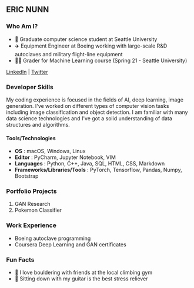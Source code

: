 <!--
### Hi there 👋


**ejnunn/ejnunn** is a ✨ _special_ ✨ repository because its `README.md` (this file) appears on your GitHub profile.

Here are some ideas to get you started:

- 🔭 I’m currently working on ...
- 🌱 I’m currently learning ...
- 👯 I’m looking to collaborate on ...
- 🤔 I’m looking for help with ...
- 💬 Ask me about ...
- 📫 How to reach me: ...
- 😄 Pronouns: ...
- ⚡ Fun fact: ...
-->

## ERIC NUNN

### Who Am I?

- 🏫 Graduate computer science student at Seattle University
- ✈️ Equipment Engineer at Boeing working with large-scale R&D autoclaves and military flight-line equipment
- 👨‍🏫 Grader for Machine Learning course (Spring 21 - Seattle University)

[LinkedIn](https://www.linkedin.com/in/eric-j-nunn)
|
[Twitter](https://twitter.com/ericnunn11)

### Developer Skills

My coding experience is focused in the fields of AI, deep learning, image generation. I've worked on different types of computer vision tasks including image classification and object detection. I am familiar with many data science technologies and I've got a solid understanding of data structures and algorithms.

#### Tools/Technologies
- **OS** : macOS, Windows, Linux
- **Editor** : PyCharm, Jupyter Notebook, VIM
- **Languages** : Python, C++, Java, SQL, HTML, CSS, Markdown
- **Frameworks/Libraries/Tools** : PyTorch, Tensorflow, Pandas, Numpy, Bootstrap

### Portfolio Projects
1. GAN Research
2. Pokemon Classifier

### Work Experience
- Boeing autoclave programming
- Coursera Deep Learning and GAN certificates

### Fun Facts

- 🧗 I love bouldering with friends at the local climbing gym
- 🎸 Sitting down with my guitar is the best stress reliever
